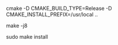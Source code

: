 


cmake -D CMAKE_BUILD_TYPE=Release -D CMAKE_INSTALL_PREFIX=/usr/local ..

make -j8

sudo make install



